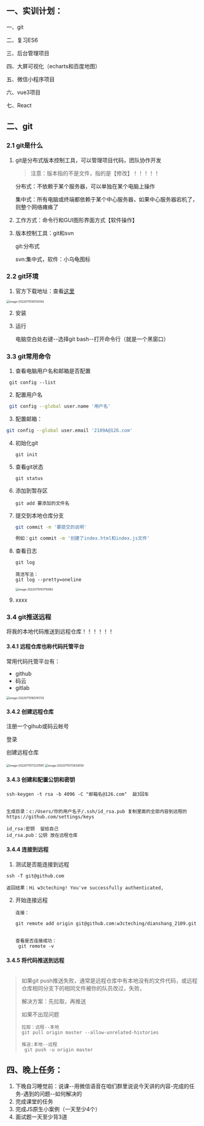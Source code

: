 ## 一、实训计划：

一、git

二、复习ES6

三、后台管理项目

四、大屏可视化（echarts和百度地图）

五、微信小程序项目

六、vue3项目

七、React

## 二、git 

### 2.1 git是什么

1. git是分布式版本控制工具，可以管理项目代码，团队协作开发

    > 注意：版本指的不是文件，指的是【修改】！！！！！

    分布式：不依赖于某个服务器，可以单独在某个电脑上操作

    集中式：所有电脑或终端都依赖于某个中心服务器，如果中心服务器宕机了，则整个网络瘫痪了

2. 工作方式：命令行和GUI图形界面方式【软件操作】

3. 版本控制工具：git和svn

      git:分布式  

     svn:集中式，软件：小乌龟图标

### 2.2 git环境

1. 官方下载地址：查看[这里](https://gitforwindows.org/)

<img src="media/image-20220715145154142.png" alt="image-20220715145154142" style="zoom:50%;" />



2. 安装

3. 运行

    电脑空白处右键--选择git bash--打开命令行（就是一个黑窗口）

### 3.3 git常用命令

1. 查看电脑用户名和邮箱是否配置

```
 git config --list
```

2. 配置用户名

```bash
 git config --global user.name '用户名'
```

3. 配置邮箱：

```bash
git config --global user.email '2109A@126.com'
```

4. 初始化git

    ```
    git init
    ```

5. 查看git状态

    ```
    git status
    ```

6. 添加到暂存区

    ```
    git add 要添加的文件名
    ```

7. 提交到本地仓库分支

    ```bash
    git commit -m '要提交的说明'
    
    例如：git commit -m '创建了index.html和index.js文件'
    ```

8. 查看日志

    ```
    git log
    
    简洁写法：
    git log --pretty=oneline
    ```

    <img src="media/image-20220715151710560.png" alt="image-20220715151710560" style="zoom:50%;" />

9. xxxx

### 3.4 git推送远程

  将我的本地代码推送到远程仓库！！！！！！

#### 3.4.1 **远程仓库也称代码托管平台**

常用代码托管平台有：

- github
- 码云
- gitlab

<img src="media/image-20220715180741725.png" alt="image-20220715180741725" style="zoom:50%;" />

#### 3.4.2 创建远程仓库

 注册一个gihub或码云帐号

登录

创建远程仓库

<img src="media/image-20220715172231591.png" alt="image-20220715172231591" style="zoom:50%;" />



<img src="media/image-20220715172834550.png" alt="image-20220715172834550" style="zoom:50%;" />

#### 3.4.3 创建和配置公钥和密钥

```
ssh-keygen -t rsa -b 4096 -C "邮箱名@126.com"  敲3回车


生成目录：c:/Users/你的用户名子/.ssh/id_rsa.pub 复制里面的全部内容到远程的https://github.com/settings/keys

id_rsa:密钥  留给自己
id_rsa.pub：公钥 放在远程仓库
```



#### 3.4.4   连接到远程

1. 测试是否能连接到远程

```
ssh -T git@github.com

返回结果：Hi w3cteching! You've successfully authenticated, 
```

2. 开始连接远程

    ```
    连接：
    
    git remote add origin git@github.com:w3cteching/dianshang_2109.git
    
    
    查看是否连接成功：
     git remote -v
    ```

#### 3.4.5 将代码推送到远程

```

```

> 如果git push推送失败，通常是远程仓库中有本地没有的文件代码，或远程仓库相同分支下的相同文件被你的队员改过，失败，
>
> 解决方案：先拉取，再推送
>
> 如果不出现问题
>
> ```
> 拉取：远程--本地
> git pull origin master --allow-unrelated-histories
> 
> 推送:本地--远程
>  git push -u origin master
> ```
>
> 

## 四、晚上任务：

1. 下晚自习睡觉前：说课--用微信语音在咱们群里说说今天讲的内容-完成的任务-遇到的问题--如何解决的
2. 完成课堂的任务
3. 完成JS原生小案例（一天至少4个）
4. 面试题一天至少背3道